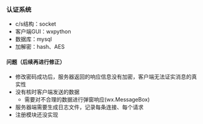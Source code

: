 
### 认证系统
- c/s结构：socket
- 客户端GUI：wxpython
- 数据库：mysql
- 加解密：hash、AES

#### 问题（后续再进行修正）

- 修改密码成功后，服务器返回的响应信息没有加密，客户端无法证实消息的真实性
- 没有核时客户端发送的数据
  - 需要对不合理的数据进行弹窗响应(wx.MessageBox)
- 服务器端需要生成日志文件，记录每条连接、每个请求
- 注册模块还没实现